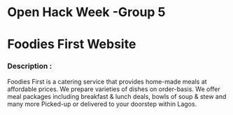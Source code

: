 Open Hack Week -Group 5
=========================
Foodies First Website
==========================
### Description : 
Foodies First is a catering service that provides home-made meals at affordable prices. We prepare varieties of dishes on order-basis. We offer meal packages including breakfast & lunch deals, bowls of soup & stew and many more Picked-up or delivered to your doorstep within Lagos.




